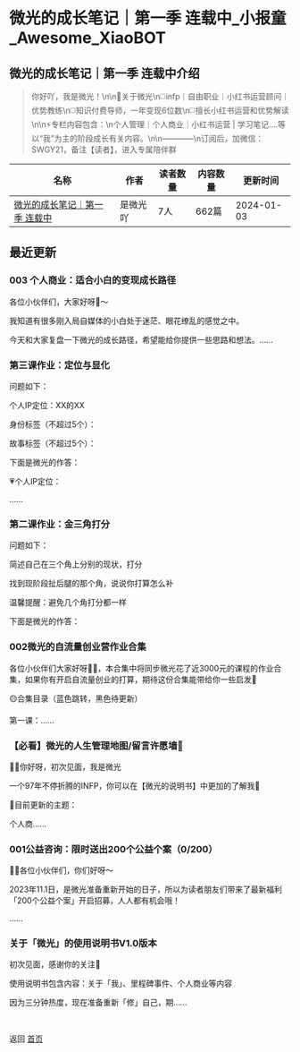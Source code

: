 # 微光的成长笔记｜第一季  连载中_小报童_Awesome_XiaoBOT

## 微光的成长笔记｜第一季  连载中介绍
> 你好吖，我是微光！\n\n🍃关于微光\n◻️infp｜自由职业｜小红书运营顾问｜优势教练\n◻️知识付费导师，一年变现6位数\n◻️擅长小红书运营和优势解读\n\n⚡️专栏内容包含：\n个人管理｜个人商业｜小红书运营 | 学习笔记....等以“我”为主的阶段成长有关内容。\n\n————\n订阅后，加微信：SWGY21，备注【读者】，进入专属陪伴群  
  


|名称|作者|读者数量|内容数量|更新时间|
|---|---|---|---|---|
|[微光的成长笔记｜第一季  连载中](https://xiaobot.net/p/SWGY-88?refer=0b133df9-27dc-423b-8101-639049001c13)|是微光吖|7人|662篇|2024-01-03|

## 最近更新
### 003 个人商业：适合小白的变现成长路径

各位小伙伴们，大家好呀👋～

我知道有很多刚入局自媒体的小白处于迷茫、眼花缭乱的感觉之中。

今天和大家复盘一下微光的成长路径，希望能给你提供一些思路和想法。......

### 第三课作业：定位与显化

问题如下：

个人IP定位：XX的XX

身份标签（不超过5个）：

故事标签（不超过5个）：

下面是微光的作答：

💗个人IP定位：

......

### 第二课作业：金三角打分

问题如下：

简述自己在三个角上分别的现状，打分

找到现阶段扯后腿的那个角，说说你打算怎么补

温馨提醒：避免几个角打分都一样

下面是微光的作答：

### 002微光的自流量创业营作业合集

各位小伙伴们大家好呀👋🏻，本合集中将同步微光花了近3000元的课程的作业合集，如果你有开启自流量创业的打算，期待这份合集能带给你一些启发💖

🟡合集目录（蓝色跳转，黑色待更新）

第一课：......

### 【必看】微光的人生管理地图/留言许愿墙💖

👋🏻你好呀，初次见面，我是微光

一个97年不停折腾的INFP，你可以在【微光的说明书】中更加的了解我🌱

💖目前更新的主题：

个人商......

### 001公益咨询：限时送出200个公益个案（0/200）

👋🏻各位小伙伴们，你们好呀～

2023年11.1日，是微光准备重新开始的日子，所以为读者朋友们带来了最新福利「200个公益个案」开启招募，人人都有机会哦！

......

### 关于「微光」的使用说明书V1.0版本

初次见面，感谢你的关注💖

使用说明书包含内容：关于「我」、里程碑事件、个人商业等内容

因为三分钟热度，现在准备重新「修」自己，期......


<a href="https://github.com/Reno9527/awesome-xiaobot" style="color: white; text-decoration: none;">awesome-xiaobot</a>

返回 [首页](../README.md)
